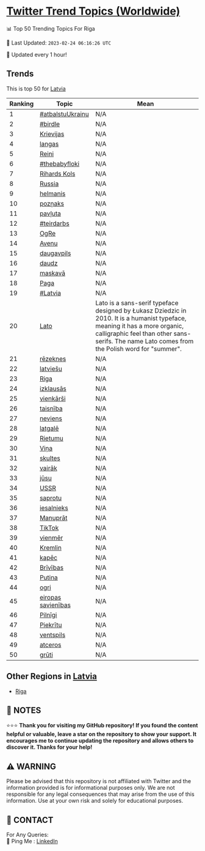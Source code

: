 [Twitter Trend Topics (Worldwide)](https://github.com/ErcinDedeoglu/Twitter-Trend-Topics)
==========


📊 Top 50 Trending Topics For Riga

📆 Last Updated: `2023-02-24 06:16:26 UTC`

🔧 Updated every 1 hour!


## Trends

This is top 50 for [Latvia](</Latvia>)

| Ranking | Topic | Mean |
| ------- | ------------ | ------------ |
| 1 | [#atbalstuUkrainu](http://twitter.com/search?q=%23atbalstuUkrainu) | N/A |
| 2 | [#birdle](http://twitter.com/search?q=%23birdle) | N/A |
| 3 | [Krievijas](http://twitter.com/search?q=Krievijas) | N/A |
| 4 | [langas](http://twitter.com/search?q=langas) | N/A |
| 5 | [Reini](http://twitter.com/search?q=Reini) | N/A |
| 6 | [#thebabyfloki](http://twitter.com/search?q=%23thebabyfloki) | N/A |
| 7 | [Rihards Kols](http://twitter.com/search?q=Rihards+Kols) | N/A |
| 8 | [Russia](http://twitter.com/search?q=Russia) | N/A |
| 9 | [helmanis](http://twitter.com/search?q=helmanis) | N/A |
| 10 | [pozņaks](http://twitter.com/search?q=poz%c5%86aks) | N/A |
| 11 | [pavļuta](http://twitter.com/search?q=pav%c4%bcuta) | N/A |
| 12 | [#teirdarbs](http://twitter.com/search?q=%23teirdarbs) | N/A |
| 13 | [OgRe](http://twitter.com/search?q=OgRe) | N/A |
| 14 | [Avenu](http://twitter.com/search?q=Avenu) | N/A |
| 15 | [daugavpils](http://twitter.com/search?q=daugavpils) | N/A |
| 16 | [daudz](http://twitter.com/search?q=daudz) | N/A |
| 17 | [maskavā](http://twitter.com/search?q=maskav%c4%81) | N/A |
| 18 | [Paga](http://twitter.com/search?q=Paga) | N/A |
| 19 | [#Latvia](http://twitter.com/search?q=%23Latvia) | N/A |
| 20 | [Lato](http://twitter.com/search?q=Lato) | Lato is a sans-serif typeface designed by Łukasz Dziedzic in 2010. It is a humanist typeface, meaning it has a more organic, calligraphic feel than other sans-serifs. The name Lato comes from the Polish word for "summer". |
| 21 | [rēzeknes](http://twitter.com/search?q=r%c4%93zeknes) | N/A |
| 22 | [latviešu](http://twitter.com/search?q=latvie%c5%a1u) | N/A |
| 23 | [Riga](http://twitter.com/search?q=Riga) | N/A |
| 24 | [izklausās](http://twitter.com/search?q=izklaus%c4%81s) | N/A |
| 25 | [vienkārši](http://twitter.com/search?q=vienk%c4%81r%c5%a1i) | N/A |
| 26 | [taisnība](http://twitter.com/search?q=taisn%c4%abba) | N/A |
| 27 | [neviens](http://twitter.com/search?q=neviens) | N/A |
| 28 | [latgalē](http://twitter.com/search?q=latgal%c4%93) | N/A |
| 29 | [Rietumu](http://twitter.com/search?q=Rietumu) | N/A |
| 30 | [Viņa](http://twitter.com/search?q=Vi%c5%86a) | N/A |
| 31 | [skultes](http://twitter.com/search?q=skultes) | N/A |
| 32 | [vairāk](http://twitter.com/search?q=vair%c4%81k) | N/A |
| 33 | [jūsu](http://twitter.com/search?q=j%c5%absu) | N/A |
| 34 | [USSR](http://twitter.com/search?q=USSR) | N/A |
| 35 | [saprotu](http://twitter.com/search?q=saprotu) | N/A |
| 36 | [iesalnieks](http://twitter.com/search?q=iesalnieks) | N/A |
| 37 | [Manuprāt](http://twitter.com/search?q=Manupr%c4%81t) | N/A |
| 38 | [TikTok](http://twitter.com/search?q=TikTok) | N/A |
| 39 | [vienmēr](http://twitter.com/search?q=vienm%c4%93r) | N/A |
| 40 | [Kremlin](http://twitter.com/search?q=Kremlin) | N/A |
| 41 | [kapēc](http://twitter.com/search?q=kap%c4%93c) | N/A |
| 42 | [Brīvības](http://twitter.com/search?q=Br%c4%abv%c4%abbas) | N/A |
| 43 | [Putina](http://twitter.com/search?q=Putina) | N/A |
| 44 | [ogri](http://twitter.com/search?q=ogri) | N/A |
| 45 | [eiropas savienības](http://twitter.com/search?q=eiropas+savien%c4%abbas) | N/A |
| 46 | [Pilnīgi](http://twitter.com/search?q=Piln%c4%abgi) | N/A |
| 47 | [Piekrītu](http://twitter.com/search?q=Piekr%c4%abtu) | N/A |
| 48 | [ventspils](http://twitter.com/search?q=ventspils) | N/A |
| 49 | [atceros](http://twitter.com/search?q=atceros) | N/A |
| 50 | [grūti](http://twitter.com/search?q=gr%c5%abti) | N/A |



## Other Regions in [Latvia](</Latvia>)

* [Riga](</Latvia/Riga.md>)



## 📝 NOTES

⭐⭐⭐ **Thank you for visiting my GitHub repository! If you found the content helpful or valuable, leave a star on the repository to show your support. It encourages me to continue updating the repository and allows others to discover it. Thanks for your help!**


## ⚠️ WARNING

Please be advised that this repository is not affiliated with Twitter and the information provided is for informational purposes only. We are not responsible for any legal consequences that may arise from the use of this information. Use at your own risk and solely for educational purposes.


## 📨 CONTACT

 For Any Queries:  
            🏓 Ping Me : [LinkedIn](https://www.linkedin.com/in/ercindedeoglu/)

